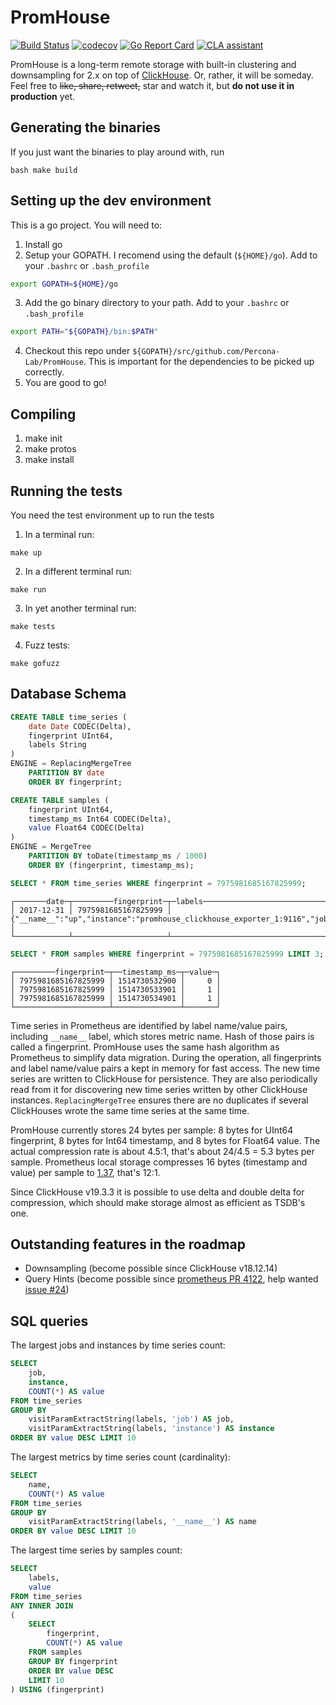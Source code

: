 # PromHouse

[![Build Status](https://travis-ci.org/Percona-Lab/PromHouse.svg?branch=master)](https://travis-ci.org/Percona-Lab/PromHouse)
[![codecov](https://codecov.io/gh/Percona-Lab/PromHouse/branch/master/graph/badge.svg)](https://codecov.io/gh/Percona-Lab/PromHouse)
[![Go Report Card](https://goreportcard.com/badge/github.com/Percona-Lab/PromHouse)](https://goreportcard.com/report/github.com/Percona-Lab/PromHouse)
[![CLA assistant](https://cla-assistant.percona.com/readme/badge/Percona-Lab/PromHouse)](https://cla-assistant.percona.com/Percona-Lab/PromHouse)

PromHouse is a long-term remote storage with built-in clustering and downsampling for 2.x on top of
[ClickHouse](https://clickhouse.yandex). Or, rather, it will be someday.
Feel free to ~~like, share, retweet,~~ star and watch it, but **do not use it in production** yet.

## Generating the binaries
If you just want the binaries to play around with, run
```
bash make build
```

## Setting up the dev environment
This is a go project. You will need to:
1. Install go
2. Setup your GOPATH. I recomend using the default (`${HOME}/go`). Add to your `.bashrc` or `.bash_profile`

```bash
export GOPATH=${HOME}/go
```
3. Add the go binary directory to your path. Add to your `.bashrc` or `.bash_profile`
```bash
export PATH="${GOPATH}/bin:$PATH"
```
4. Checkout this repo under `${GOPATH}/src/github.com/Percona-Lab/PromHouse`. This is important for the dependencies to be picked up correctly. 
5. You are good to go!

## Compiling
1. make init
2. make protos
3. make install

## Running the tests
You need the test environment up to run the tests
1. In a terminal run:
```
make up
```
2. In a different terminal run:
```
make run
```
3. In yet another terminal run:
```
make tests
```
4. Fuzz tests:
```
make gofuzz
```

## Database Schema

```sql
CREATE TABLE time_series (
    date Date CODEC(Delta),
    fingerprint UInt64,
    labels String
)
ENGINE = ReplacingMergeTree
    PARTITION BY date
    ORDER BY fingerprint;

CREATE TABLE samples (
    fingerprint UInt64,
    timestamp_ms Int64 CODEC(Delta),
    value Float64 CODEC(Delta)
)
ENGINE = MergeTree
    PARTITION BY toDate(timestamp_ms / 1000)
    ORDER BY (fingerprint, timestamp_ms);
```

```sql
SELECT * FROM time_series WHERE fingerprint = 7975981685167825999;
```

```
┌───────date─┬─────────fingerprint─┬─labels─────────────────────────────────────────────────────────────────────────────────┐
│ 2017-12-31 │ 7975981685167825999 │ {"__name__":"up","instance":"promhouse_clickhouse_exporter_1:9116","job":"clickhouse"} │
└────────────┴─────────────────────┴────────────────────────────────────────────────────────────────────────────────────────┘
```

```sql
SELECT * FROM samples WHERE fingerprint = 7975981685167825999 LIMIT 3;
```

```
┌─────────fingerprint─┬──timestamp_ms─┬─value─┐
│ 7975981685167825999 │ 1514730532900 │     0 │
│ 7975981685167825999 │ 1514730533901 │     1 │
│ 7975981685167825999 │ 1514730534901 │     1 │
└─────────────────────┴───────────────┴───────┘
```

Time series in Prometheus are identified by label name/value pairs, including `__name__` label, which stores metric
name. Hash of those pairs is called a fingerprint. PromHouse uses the same hash algorithm as Prometheus to simplify data
migration. During the operation, all fingerprints and label name/value pairs a kept in memory for fast access. The new
time series are written to ClickHouse for persistence. They are also periodically read from it for discovering new time
series written by other ClickHouse instances. `ReplacingMergeTree` ensures there are no duplicates if several ClickHouses
wrote the same time series at the same time.

PromHouse currently stores 24 bytes per sample: 8 bytes for UInt64 fingerprint, 8 bytes for Int64 timestamp, and 8 bytes
for Float64 value. The actual compression rate is about 4.5:1, that's about 24/4.5 = 5.3 bytes per sample. Prometheus
local storage compresses 16 bytes (timestamp and value) per sample to [1.37](https://coreos.com/blog/prometheus-2.0-storage-layer-optimization), that's 12:1.

Since ClickHouse v19.3.3 it is possible to use delta and double delta for compression, which should make storage almost as efficient as TSDB's one.

## Outstanding features in the roadmap

- Downsampling (become possible since ClickHouse v18.12.14)
- Query Hints (become possible since [prometheus PR 4122](https://github.com/prometheus/prometheus/pull/4122), help wanted [issue #24](https://github.com/Percona-Lab/PromHouse/issues/24))

## SQL queries

The largest jobs and instances by time series count:

```sql
SELECT
    job,
    instance,
    COUNT(*) AS value
FROM time_series
GROUP BY
    visitParamExtractString(labels, 'job') AS job,
    visitParamExtractString(labels, 'instance') AS instance
ORDER BY value DESC LIMIT 10
```

The largest metrics by time series count (cardinality):

```sql
SELECT
    name,
    COUNT(*) AS value
FROM time_series
GROUP BY
    visitParamExtractString(labels, '__name__') AS name
ORDER BY value DESC LIMIT 10
```

The largest time series by samples count:

```sql
SELECT
    labels,
    value
FROM time_series
ANY INNER JOIN
(
    SELECT
        fingerprint,
        COUNT(*) AS value
    FROM samples
    GROUP BY fingerprint
    ORDER BY value DESC
    LIMIT 10
) USING (fingerprint)
```

